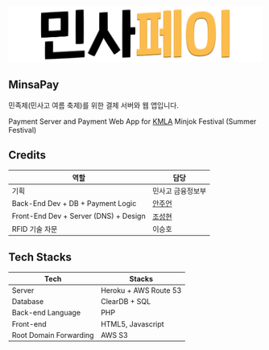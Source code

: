 ![민사페이 헤더 이미지](image/MinsaPayHeader@2x.png)

## MinsaPay

민족제(민사고 여름 축제)를 위한 결제 서버와 웹 앱입니다.

Payment Server and Payment Web App for [KMLA](https://en.wikipedia.org/wiki/Korean_Minjok_Leadership_Academy) Minjok Festival (Summer Festival)

## Credits

|역할|담당|
|----|----|
|기획|민사고 금융정보부|
|Back-End Dev + DB + Payment Logic|[안주언](https://github.com/JueonAn)|
|Front-End Dev + Server (DNS) + Design|[조성현](https://github.com/anaclumos)|
|RFID 기술 자문|이승호|

## Tech Stacks

|Tech|Stacks|
|----|----|
|Server|Heroku + AWS Route 53|
|Database|ClearDB + SQL|
|Back-end Language|PHP|
|Front-end|HTML5, Javascript|
|Root Domain Forwarding|AWS S3|
